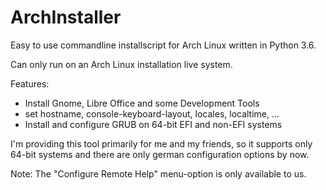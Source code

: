 # ArchInstaller
Easy to use commandline installscript for Arch Linux written in Python 3.6.

Can only run on an Arch Linux installation live system.

Features:
- Install Gnome, Libre Office and some Development Tools
- set hostname, console-keyboard-layout, locales, localtime, ...
- Install and configure GRUB on 64-bit EFI and non-EFI systems

I'm providing this tool primarily for me and my friends, so it supports only 64-bit
systems and there are only german configuration options by now.

Note: The "Configure Remote Help" menu-option is only available to us.